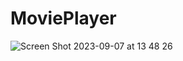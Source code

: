 # MoviePlayer 

![Screen Shot 2023-09-07 at 13 48 26](https://github.com/sirineksi/MoviePlayer/assets/97099040/7750ad3b-2430-40d3-92b0-df7a2dc1b880)


